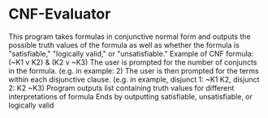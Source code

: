 # CNF-Evaluator
This program takes formulas in conjunctive normal form and outputs the possible truth values of the formula as well as whether the formula is "satisfiable," "logically valid," or "unsatisfiable."
Example of CNF formula: (~K1 v K2) & (K2 v ~K3)
The user is prompted for the number of conjuncts in the formula. (e.g. in example: 2)
The user is then prompted for the terms within each disjunctive clause. (e.g. in example, disjunct 1: ~K1 K2, disjunct 2: K2 ~K3)
Program outputs list containing truth values for different interpretations of formula
Ends by outputting satisfiable, unsatisfiable, or logically valid
